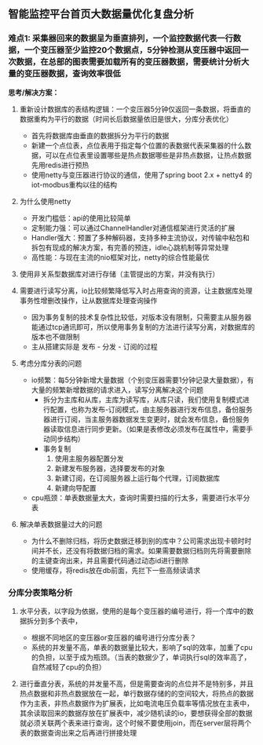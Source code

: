 ## 智能监控平台首页大数据量优化复盘分析

### 难点1: 采集器回来的数据呈为垂直排列，一个监控数据代表一行数据，一个变压器至少监控20个数据点，5分钟检测从变压器中返回一次数据，在总部的图表需要加载所有的变压器数据，需要统计分析大量的变压器数据，查询效率很低

**思考/解决方案：**

1. 重新设计数据库的表结构逻辑：一个变压器5分钟仅返回一条数据，将垂直的数据重构为平行的数据（时间长后数据量依旧是很大，分库分表优化）
   + 首先将数据库由垂直的数据拆分为平行的数据
   + 新建一个点位表，点位表用于指定每个位置的表数据代表采集器的什么数据，可以在点位表里设置哪些是热点数据哪些是非热点数据，让热点数据先用redis进行预热
   + 使用netty与变压器进行协议的通信，使用了spring boot 2.x + netty4 的iot-modbus重构以往的结构

2. 为什么使用netty
   + 开发门槛低：api的使用比较简单
   + 定制能力强：可以通过ChannelHandler对通信框架进行灵活的扩展
   + Handler强大：预置了多种解码器，支持多种主流协议，对传输中粘包和拆包有现成的解决方案，有完善的预连，idle心跳机制等异常处理
   + 高性能：与现在主流的nio框架对比，netty的综合性能最优

3. 使用非关系型数据库对进行存储（主管提出的方案，并没有执行）

4. 需要进行读写分离，io比较频繁降低写入时占用查询的资源，让主数据库处理事务性增删改操作，让从数据库处理查询操作
   + 因为事务复制的技术复杂性比较低，对版本没有限制，只需要主从服务器能通过tcp通讯即可，所以使用事务复制的方法进行读写分离，对数据库的版本也不做限制
   + 主从搭建实际是 发布 - 分发 - 订阅的过程
5. 考虑分库分表的问题
   + io频繁：每5分钟新增大量数据（个别变压器需要1分钟记录大量数据），有大量的频繁新增数据的请求进入，读写分离解决这个问题
     + 拆分为主库和从库，主库为读写库，从库只读，我们使用复制模式进行配置，也称为发布-订阅模式，由主服务器进行发布信息，备份服务器进行订阅，当主服务器数据发生变更时，就会发布信息，备份服务器读取信息进行同步更新。（如果是表修改必须发布在属性中，需要手动同步结构）
     + 事务复制
       1. 使用主服务器配置分发
       2. 新建发布服务器，选择要发布的对象
       3. 新建订阅，在订阅服务器上运行每个代理，订阅数据库
       4. 新建向导配置
   + cpu瓶颈：单表数据量太大，查询时需要扫描的行太多，需要进行水平分表

6. 解决单表数据量过大的问题
   + 为什么不删除归档，将历史数据迁移到别的库中？公司需求出现卡顿时时间并不长，还没有将数据归档的需求。如果需要数据归档则先将需要删除的主键查询出来，并且需要代码通过动态id进行删除
   + 使用缓存，将redis放在db前面，先拦下一些高频读请求

### 分库分表策略分析

   1. 水平分表，以字段为依据，使用的是每个变压器的编号进行，将一个库中的数据拆分到多个表中，

      + 根据不同地区的变压器or变压器的编号进行分库分表？
      + 系统的并发量不高，单表的数据量比较大，影响了sql的效率，加重了cpu的负担，以至于成为瓶颈。（当表的数据少了，单词执行sql的效率高了，自然减轻了cpu的负担）

   2. 进行垂直分表，系统的并发量不高，但是需要查询的点位并不是特别多，并且热点数据和非热点数据放在一起，单行数据存储的的空间较大，将热点的数据作为主表，非热点数据作为扩展表，比如电流电压负载率等情况放在主表中，其余读取回来的数据存放在扩展表中，减少随机读的io，要想获得全部的数据就必须关联两个表来进行查询，这个时候不要使用join，而在server层将两个表的数据查询出来之后再进行拼接处理

